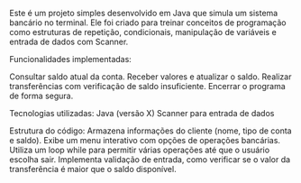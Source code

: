 Este é um projeto simples desenvolvido em Java que simula um sistema bancário no terminal. Ele foi criado para treinar conceitos de programação como estruturas de repetição, condicionais, manipulação de variáveis e entrada de dados com Scanner.

Funcionalidades implementadas:

Consultar saldo atual da conta.
Receber valores e atualizar o saldo.
Realizar transferências com verificação de saldo insuficiente.
Encerrar o programa de forma segura.

Tecnologias utilizadas:
Java (versão X)
Scanner para entrada de dados

Estrutura do código:
Armazena informações do cliente (nome, tipo de conta e saldo).
Exibe um menu interativo com opções de operações bancárias.
Utiliza um loop while para permitir várias operações até que o usuário escolha sair.
Implementa validação de entrada, como verificar se o valor da transferência é maior que o saldo disponível.
